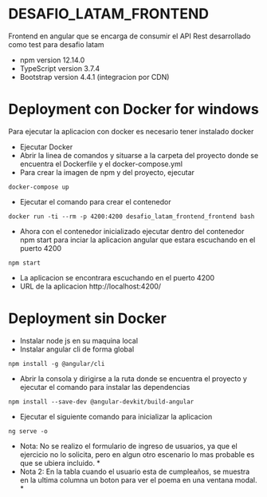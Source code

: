 # DESAFIO_LATAM_FRONTEND
Frontend en angular que se encarga de consumir el API Rest desarrollado como test para desafio latam

- npm version 12.14.0
- TypeScript version 3.7.4
- Bootstrap version 4.4.1 (integracion por CDN)

# Deployment con Docker for windows
Para ejecutar la aplicacion con docker es necesario tener instalado docker

- Ejecutar Docker
- Abrir la linea de comandos y situarse a la carpeta del proyecto donde se encuentra el Dockerfile y el docker-compose.yml
- Para crear la imagen de npm y del proyecto, ejecutar
```
docker-compose up
```
- Ejecutar el comando para crear el contenedor
```
docker run -ti --rm -p 4200:4200 desafio_latam_frontend_frontend bash
```
- Ahora con el contenedor inicializado ejecutar dentro del contenedor npm start para inciar la aplicacion angular que estara escuchando en el puerto 4200
```
npm start
```
- La aplicacion se encontrara escuchando en el puerto 4200
- URL de la aplicacion http://localhost:4200/

# Deployment sin Docker

- Instalar node js en su maquina local
- Instalar angular cli de forma global
```
npm install -g @angular/cli
```
- Abrir la consola y dirigirse a la ruta donde se encuentra el proyecto y ejecutar el comando para instalar las dependencias
```
npm install --save-dev @angular-devkit/build-angular
```
- Ejecutar el siguiente comando para inicializar la aplicacion
```
ng serve -o
```

* Nota: No se realizo el formulario de ingreso de usuarios, ya que el ejercicio no lo solicita, pero en algun otro escenario lo mas probable es que se ubiera incluido. *
* Nota 2: En la tabla cuando el usuario esta de cumpleaños, se muestra en la ultima columna un boton para ver el poema en una ventana modal. *